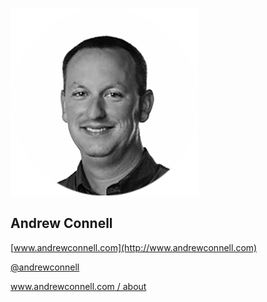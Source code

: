 ![andrew connell](/shared/AndrewConnell_BW_Circle.png)

Andrew Connell
--------------

[www.andrewconnell.com](http://www.andrewconnell.com)

[@andrewconnell](http://www.twitter.com/andrewconnell)

[www.andrewconnell.com / about](http://www.andrewconnell.com/About)